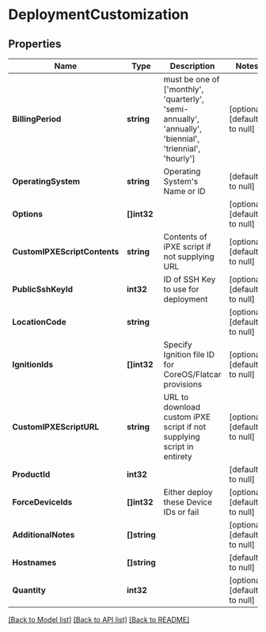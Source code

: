 # DeploymentCustomization

## Properties
Name | Type | Description | Notes
------------ | ------------- | ------------- | -------------
**BillingPeriod** | **string** | must be one of [&#39;monthly&#39;, &#39;quarterly&#39;, &#39;semi-annually&#39;, &#39;annually&#39;, &#39;biennial&#39;, &#39;triennial&#39;, &#39;hourly&#39;] | [optional] [default to null]
**OperatingSystem** | **string** | Operating System&#39;s Name or ID | [default to null]
**Options** | **[]int32** |  | [optional] [default to null]
**CustomIPXEScriptContents** | **string** | Contents of iPXE script if not supplying URL | [optional] [default to null]
**PublicSshKeyId** | **int32** | ID of SSH Key to use for deployment | [optional] [default to null]
**LocationCode** | **string** |  | [optional] [default to null]
**IgnitionIds** | **[]int32** | Specify Ignition file ID for CoreOS/Flatcar provisions | [optional] [default to null]
**CustomIPXEScriptURL** | **string** | URL to download custom iPXE script if not supplying script in entirety | [optional] [default to null]
**ProductId** | **int32** |  | [default to null]
**ForceDeviceIds** | **[]int32** | Either deploy these Device IDs or fail | [optional] [default to null]
**AdditionalNotes** | **[]string** |  | [optional] [default to null]
**Hostnames** | **[]string** |  | [default to null]
**Quantity** | **int32** |  | [optional] [default to null]

[[Back to Model list]](../README.md#documentation-for-models) [[Back to API list]](../README.md#documentation-for-api-endpoints) [[Back to README]](../README.md)


